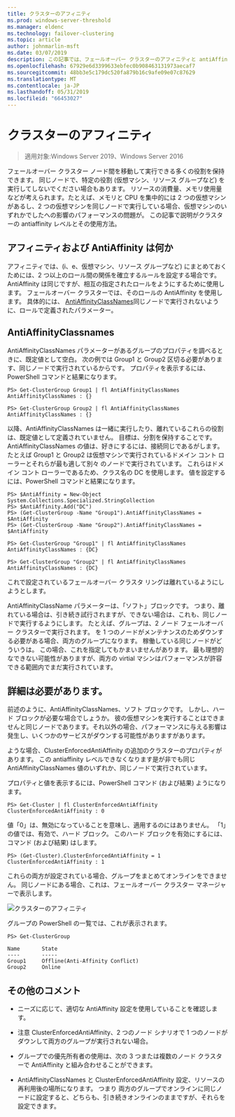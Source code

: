 ```yaml
---
title: クラスターのアフィニティ
ms.prod: windows-server-threshold
ms.manager: eldenc
ms.technology: failover-clustering
ms.topic: article
author: johnmarlin-msft
ms.date: 03/07/2019
description: この記事では、フェールオーバー クラスターのアフィニティと antiAffinity レベルを説明します。
ms.openlocfilehash: 67929e6d3399633ebfec0b908463131973aecaf7
ms.sourcegitcommit: 48bb3e5c179dc520fa879b16c9afe09e07c87629
ms.translationtype: MT
ms.contentlocale: ja-JP
ms.lasthandoff: 05/31/2019
ms.locfileid: "66453027"
---
```

# <a name="cluster-affinity"></a>クラスターのアフィニティ

> 適用対象:Windows Server 2019、Windows Server 2016

フェールオーバー クラスター ノード間を移動して実行できる多くの役割を保持できます。  同じノードで、特定の役割 (仮想マシン、リソース グループなど) を実行してしないでください場合もあります。  リソースの消費量、メモリ使用量などが考えられます。たとえば、メモリと CPU を集中的には 2 つの仮想マシンがあるし、2 つの仮想マシンを同じノードで実行している場合、仮想マシンのいずれかでしたへの影響のパフォーマンスの問題が。  この記事で説明がクラスターの antiaffinity レベルとその使用方法。

## <a name="what-is-affinity-and-antiaffinity"></a>アフィニティおよび AntiAffinity は何か

アフィニティでは、(i、e、仮想マシン、リソース グループなど) にまとめておくためには、2 つ以上のロール間の関係を確立するルールを設定する場合です。  AntiAffinity は同じですが、相互の指定されたロールをようにするために使用します。  フェールオーバー クラスターでは、そのロールの AntiAffinity を使用します。  具体的には、 [AntiAffinityClassNames](https://docs.microsoft.com/previous-versions/windows/desktop/mscs/groups-antiaffinityclassnames)同じノードで実行されないように、ロールで定義されたパラメーター。  

## <a name="antiaffinityclassnames"></a>AntiAffinityClassnames

AntiAffinityClassNames パラメーターがあるグループのプロパティを調べるときに、既定値として空白。  次の例では Group1 と Group2 区切る必要があります、同じノードで実行されているからです。  プロパティを表示するには、PowerShell コマンドと結果になります。

    PS> Get-ClusterGroup Group1 | fl AntiAffinityClassNames
    AntiAffinityClassNames : {}

    PS> Get-ClusterGroup Group2 | fl AntiAffinityClassNames
    AntiAffinityClassNames : {}

以降、AntiAffinityClassNames は一緒に実行したり、離れているこれらの役割は、既定値として定義されていません。  目標は、分割を保持することです。  AntiAffinityClassNames の値は、好きにするには、接続同じであるがします。  たとえば Group1 と Group2 は仮想マシンで実行されているドメイン コント ローラーとそれらが最も適して別々 のノードで実行されています。  これらはドメイン コント ローラーであるため、クラス名の DC を使用します。  値を設定するには、PowerShell コマンドと結果になります。

    PS> $AntiAffinity = New-Object System.Collections.Specialized.StringCollection
    PS> $AntiAffinity.Add("DC")
    PS> (Get-ClusterGroup -Name "Group1").AntiAffinityClassNames = $AntiAffinity
    PS> (Get-ClusterGroup -Name "Group2").AntiAffinityClassNames = $AntiAffinity

    PS> Get-ClusterGroup "Group1" | fl AntiAffinityClassNames
    AntiAffinityClassNames : {DC}

    PS> Get-ClusterGroup "Group2" | fl AntiAffinityClassNames
    AntiAffinityClassNames : {DC}

これで設定されているフェールオーバー クラスタ リングは離れているようにしようとします。  

AntiAffinityClassName パラメーターは、「ソフト」ブロックです。  つまり、離れている場合は、引き続き試行されますが、できない場合は、これも、同じノードで実行するようにします。  たとえば、グループは、2 ノード フェールオーバー クラスターで実行されます。  を 1 つのノードがメンテナンスのためダウンする必要がある場合、両方のグループになります。 稼働している同じノードがどういうは。  この場合、これを指定してもかまいませんがあります。  最も理想的なできない可能性がありますが、両方の virtial マシンはパフォーマンスが許容できる範囲内でまだ実行されています。

## <a name="i-need-more"></a>詳細は必要があります。

前述のように、AntiAffinityClassNames、ソフト ブロックです。  しかし、ハード ブロックが必要な場合でしょうか。  彼の仮想マシンを実行することはできませんと同じノードであります。それ以外の場合、パフォーマンスに与える影響は発生し、いくつかのサービスがダウンする可能性がありますがあります。

ような場合、ClusterEnforcedAntiAffinity の追加のクラスターのプロパティがあります。  この antiaffinity レベルできなくなります是が非でも同じ AntiAffinityClassNames 値のいずれか、同じノードで実行されています。

プロパティと値を表示するには、PowerShell コマンド (および結果) ようになります。

    PS> Get-Cluster | fl ClusterEnforcedAntiAffinity
    ClusterEnforcedAntiAffinity : 0

値「0」は、無効になっていることを意味し、適用するのにはありません。  「1」の値では、有効で、ハード ブロック。  このハード ブロックを有効にするには、コマンド (および結果) はします。

    PS> (Get-Cluster).ClusterEnforcedAntiAffinity = 1
    ClusterEnforcedAntiAffinity : 1

これらの両方が設定されている場合、グループをまとめてオンラインをできません。  同じノードにある場合、これは、フェールオーバー クラスター マネージャーで表示します。

![クラスターのアフィニティ](media/Cluster-Affinity/Cluster-Affinity-1.png)

グループの PowerShell の一覧では、これが表示されます。

    PS> Get-ClusterGroup

    Name       State
    ----       -----
    Group1     Offline(Anti-Affinity Conflict)
    Group2     Online

## <a name="additional-comments"></a>その他のコメント

- ニーズに応じて、適切な AntiAffinity 設定を使用していることを確認します。
- 注意 ClusterEnforcedAntiAffinity、2 つのノード シナリオで 1 つのノードがダウンして両方のグループが実行されない場合。  

- グループでの優先所有者の使用は、次の 3 つまたは複数のノード クラスターで AntiAffinity と組み合わせることができます。
- AntiAffinityClassNames と ClusterEnforcedAntiAffinity 設定、リソースの再利用後の場所になります。 つまり 両方のグループでオンラインに同じノードに設定すると、どちらも、引き続きオンラインのままですが、それらを設定できます。



